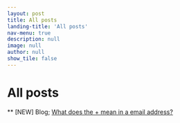 ```yaml
---
layout: post
title: All posts
landing-title: 'All posts'
nav-menu: true
description: null
image: null
author: null
show_tile: false
---
```


<h1>All posts</h1>

** [NEW] Blog; [What does the + mean in a email address?](https://wowzatm.me/_posts/what_the_plus_means_in_an_email_address.html)